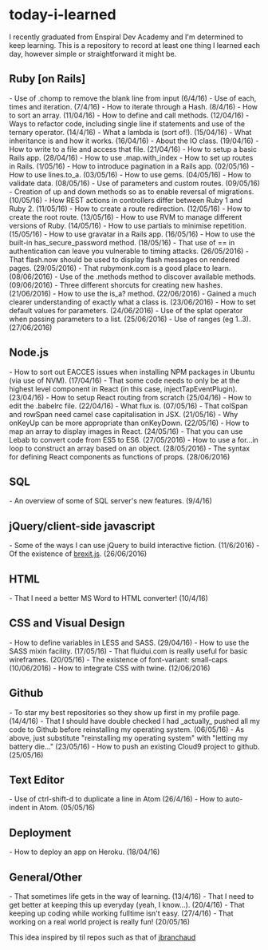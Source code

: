 # today-i-learned

I recently graduated from Enspiral Dev Academy and I'm determined to keep learning. This is a repository to record at least one thing I learned each day, however simple or straightforward it might be.

<h2>Ruby [on Rails]</h2>
- Use of .chomp to remove the blank line from input (6/4/16)
- Use of each, times and iteration. (7/4/16)
- How to iterate through a Hash. (8/4/16)
- How to sort an array. (11/04/16)
- How to define and call methods. (12/04/16)
- Ways to refactor code, including single line if statements and use of the ternary operator. (14/4/16)
- What a lambda is (sort of!). (15/04/16)
- What inheritance is and how it works. (16/04/16)
- About the IO class. (19/04/16)
- How to write to a file and access that file. (21/04/16)
- How to setup a basic Rails app. (28/04/16)
- How to use .map.with_index
- How to set up routes in Rails. (1/05/16)
- How to introduce pagination in a Rails app. (02/05/16)
- How to use lines.to_a. (03/05/16)
- How to use gems. (04/05/16)
- How to validate data. (08/05/16)
- Use of parameters and custom routes. (09/05/16)
- Creation of up and down methods so as to enable reversal of migrations. (10/05/16)
- How REST actions in controllers differ between Ruby 1 and Ruby 2. (11/05/16)
- How to create a route redirection. (12/05/16)
- How to create the root route. (13/05/16)
- How to use RVM to manage different versions of Ruby. (14/05/16)
- How to use partials to minimise repetition. (15/05/16)
- How to use gravatar in a Rails app. (16/05/16)
- How to use the built-in has_secure_password method. (18/05/16)
- That use of == in authentication can leave you vulnerable to timing attacks. (26/05/2016)
- That flash.now should be used to display flash messages on rendered pages. (29/05/2016)
- That rubymonk.com is a good place to learn. (08/06/2016)
- Use of the .methods method to discover available methods. (09/06/2016)
- Three different shorcuts for creating new hashes. (21/06/2016)
- How to use the is_a? method. (22/06/2016)
- Gained a much clearer understanding of exactly what a class is. (23/06/2016)
- How to set default values for parameters. (24/06/2016)
- Use of the splat operator when passing parameters to a list. (25/06/2016)
- Use of ranges (eg 1..3). (27/06/2016)

<h2>Node.js</h2>
- How to sort out EACCES issues when installing NPM packages in Ubuntu (via use of NVM). (17/04/16)
- That some code needs to only be at the highest level component in React (in this case, injectTapEventPlugin). (23/04/16)
- How to setup React routing from scratch (25/04/16)
- How to edit the .babelrc file. (22/04/16)
- What flux is. (07/05/16)
- That colSpan and rowSpan need camel case capitalisation in JSX. (21/05/16)
- Why onKeyUp can be more appropriate than onKeyDown. (22/05/16)
- How to map an array to display images in React. (24/05/16)
- That you can use Lebab to convert code from ES5 to ES6. (27/05/2016)
- How to use a for...in loop to construct an array based on an object. (28/05/2016)
- The syntax for defining React components as functions of props. (28/06/2016) 

<h2>SQL</h2>
- An overview of some of SQL server's new features. (9/4/16)

<h2>jQuery/client-side javascript</h2>
- Some of the ways I can use jQuery to build interactive fiction. (11/6/2016)
- Of the existence of <a href="https://github.com/indus/brexit.js">brexit.js</a>. (26/06/2016)

<h2>HTML</h2>
- That I need a better MS Word to HTML converter! (10/4/16)

<h2>CSS and Visual Design</h2>
- How to define variables in LESS and SASS. (29/04/16)
- How to use the SASS mixin facility. (17/05/16)
- That fluidui.com is really useful for basic wireframes. (20/05/16)
- The existence of font-variant: small-caps (10/06/2016)
- How to integrate CSS with twine. (12/06/2016)

<h2>Github</h2>
- To star my best repositories so they show up first in my profile page. (14/4/16)
- That I should have double checked I had _actually_ pushed all my code to Github before reinstalling my operating system. (06/05/16)
- As above, just substitute "reinstalling my operating system" with "letting my battery die..." (23/05/16)
- How to push an existing Cloud9 project to github. (25/05/16)

<h2>Text Editor</h2>
- Use of ctrl-shift-d to duplicate a line in Atom (26/4/16)
- How to auto-indent in Atom. (05/05/16)

<h2>Deployment</h2>
- How to deploy an app on Heroku. (18/04/16)

<h2>General/Other</h2>
- That sometimes life gets in the way of learning. (13/4/16)
- That I need to get better at keeping this up everyday (yeah, I know...). (20/4/16)
- That keeping up coding while working fulltime isn't easy. (27/4/16)
- That working on a real world project is really fun! (20/05/16)

This idea inspired by til repos such as that of <a href="https://github.com/jbranchaud/til">jbranchaud</a>
